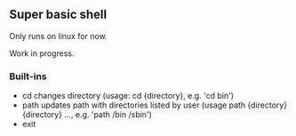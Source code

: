 ## Super basic shell

Only runs on linux for now.

Work in progress.

### Built-ins
 - cd changes directory (usage: cd {directory}, e.g. 'cd bin')
 - path updates path with directories listed by user (usage path {directory} {directory} ..., e.g. 'path /bin /sbin')
 - exit
